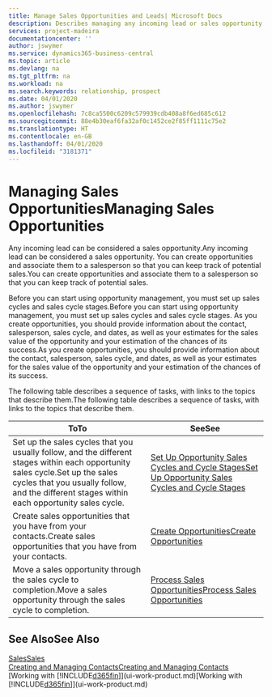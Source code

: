 ```yaml
---
title: Manage Sales Opportunities and Leads| Microsoft Docs
description: Describes managing any incoming lead or sales opportunity in Business Central,  and associating the opportunity with a salesperson to keep track of potential sales.
services: project-madeira
documentationcenter: ''
author: jswymer
ms.service: dynamics365-business-central
ms.topic: article
ms.devlang: na
ms.tgt_pltfrm: na
ms.workload: na
ms.search.keywords: relationship, prospect
ms.date: 04/01/2020
ms.author: jswymer
ms.openlocfilehash: 7c8ca5500c6209c579939cdb408a8f6ed685c612
ms.sourcegitcommit: 88e4b30eaf6fa32af0c1452ce2f85ff1111c75e2
ms.translationtype: HT
ms.contentlocale: en-GB
ms.lasthandoff: 04/01/2020
ms.locfileid: "3181371"
---
```

# <a name="managing-sales-opportunities"></a><span data-ttu-id="87b58-103">Managing Sales Opportunities</span><span class="sxs-lookup"><span data-stu-id="87b58-103">Managing Sales Opportunities</span></span>
<span data-ttu-id="87b58-104">Any incoming lead can be considered a sales opportunity.</span><span class="sxs-lookup"><span data-stu-id="87b58-104">Any incoming lead can be considered a sales opportunity.</span></span> <span data-ttu-id="87b58-105">You can create opportunities and associate them to a salesperson so that you can keep track of potential sales.</span><span class="sxs-lookup"><span data-stu-id="87b58-105">You can create opportunities and associate them to a salesperson so that you can keep track of potential sales.</span></span>

<span data-ttu-id="87b58-106">Before you can start using opportunity management, you must set up sales cycles and sales cycle stages.</span><span class="sxs-lookup"><span data-stu-id="87b58-106">Before you can start using opportunity management, you must set up sales cycles and sales cycle stages.</span></span> <span data-ttu-id="87b58-107">As you create opportunities, you should provide information about the contact, salesperson, sales cycle, and dates, as well as your estimates for the sales value of the opportunity and your estimation of the chances of its success.</span><span class="sxs-lookup"><span data-stu-id="87b58-107">As you create opportunities, you should provide information about the contact, salesperson, sales cycle, and dates, as well as your estimates for the sales value of the opportunity and your estimation of the chances of its success.</span></span>

<span data-ttu-id="87b58-108">The following table describes a sequence of tasks, with links to the topics that describe them.</span><span class="sxs-lookup"><span data-stu-id="87b58-108">The following table describes a sequence of tasks, with links to the topics that describe them.</span></span>

| <span data-ttu-id="87b58-109">To</span><span class="sxs-lookup"><span data-stu-id="87b58-109">To</span></span> | <span data-ttu-id="87b58-110">See</span><span class="sxs-lookup"><span data-stu-id="87b58-110">See</span></span> |
| --- | --- |
| <span data-ttu-id="87b58-111">Set up the sales cycles that you usually follow, and the different stages within each opportunity sales cycle.</span><span class="sxs-lookup"><span data-stu-id="87b58-111">Set up the sales cycles that you usually follow, and the different stages within each opportunity sales cycle.</span></span> |[<span data-ttu-id="87b58-112">Set Up Opportunity Sales Cycles and Cycle Stages</span><span class="sxs-lookup"><span data-stu-id="87b58-112">Set Up Opportunity Sales Cycles and Cycle Stages</span></span>](marketing-how-setup-opportunity-sales-cycles-stages.md) |
| <span data-ttu-id="87b58-113">Create sales opportunities that you have from your contacts.</span><span class="sxs-lookup"><span data-stu-id="87b58-113">Create sales opportunities that you have from your contacts.</span></span> |[<span data-ttu-id="87b58-114">Create Opportunities</span><span class="sxs-lookup"><span data-stu-id="87b58-114">Create Opportunities</span></span>](marketing-how-create-opportunities.md) |
| <span data-ttu-id="87b58-115">Move a sales opportunity through the sales cycle to completion.</span><span class="sxs-lookup"><span data-stu-id="87b58-115">Move a sales opportunity through the sales cycle to completion.</span></span> |[<span data-ttu-id="87b58-116">Process Sales Opportunities</span><span class="sxs-lookup"><span data-stu-id="87b58-116">Process Sales Opportunities</span></span>](marketing-processing-sales-opportunities.md) |

## <a name="see-also"></a><span data-ttu-id="87b58-117">See Also</span><span class="sxs-lookup"><span data-stu-id="87b58-117">See Also</span></span>
[<span data-ttu-id="87b58-118">Sales</span><span class="sxs-lookup"><span data-stu-id="87b58-118">Sales</span></span>](sales-manage-sales.md)  
[<span data-ttu-id="87b58-119">Creating and Managing Contacts</span><span class="sxs-lookup"><span data-stu-id="87b58-119">Creating and Managing Contacts</span></span>](marketing-contacts.md)  
<span data-ttu-id="87b58-120">[Working with [!INCLUDE[d365fin](includes/d365fin_md.md)]](ui-work-product.md)</span><span class="sxs-lookup"><span data-stu-id="87b58-120">[Working with [!INCLUDE[d365fin](includes/d365fin_md.md)]](ui-work-product.md)</span></span>

